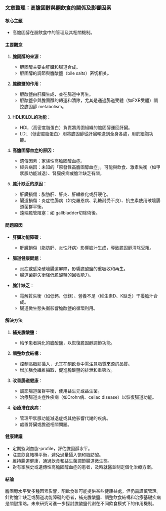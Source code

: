 ### 文章整理：高膽固醇與酮飲食的關係及影響因素

#### 核心主題
- 高膽固醇在酮飲食中的管理及其相關機制。

#### 主要觀念
1. **膽固醇的來源**：
   - 胆固醇主要由肝臟和腸道合成。
   - 胆固醇的調節與膽酸鹽（bile salts）密切相关。

2. **膽酸鹽的作用**：
   - 胆酸鹽由肝臟生成，並在腸道中再生。
   - 胆酸鹽參與膽固醇的轉運和清除，尤其是通過腸道受體（如FXR受體）調控膽固醇 metabolism。

3. **HDL和LDL的功能**：
   - HDL（高密度脂蛋白）負責將周圍組織的膽固醇運回肝臟。
   - LDL（低密度脂蛋白）則將膽固醇從肝臟輸送到全身各處，用於細胞功能。

4. **高膽固醇血症的原因**：
   - 遗傳因素：家族性高膽固醇血症。
   - 經典病因：未知的「原發性高膽固醇血症」，可能與飲食、激素失衡（如甲狀腺功能減退）、腎臟疾病或膽汁缺乏有關。

5. **膽汁缺乏的原因**：
   - 肝臟損傷：脂肪肝、肝炎、肝纖維化或肝硬化。
   - 腸道損傷：炎症性腸病（如克羅恩病、乳糖耐受不良）、抗生素使用破壞腸道菌群平衡。
   - 遠端膽管阻塞：如 gallbladder切除術後。

#### 問題原因
- **肝臟功能障礙**：
  - 肝臟損傷（脂肪肝、炎性肝病）影響膽汁生成，導致膽固醇清除受阻。
  
- **腸道健康問題**：
  - 炎症或感染破壞腸道屏障，影響膽酸鹽的重吸收和再生。
  - 腸道菌群失衡降低膽酸鹽的回收能力。

- **膽汁缺乏**：
  - 電解質失衡（如低鈣、低鎂）、營養不足（維生素D、K缺乏）干擾膽汁合成。
  - 腸道微生態失衡影響膽酸鹽的循環利用。

#### 解決方法
1. **補充膽酸鹽**：
   - 給予患者純化的膽酸鹽，以恢復膽固醇調節功能。

2. **調整飲食結構**：
   - 控制高脂肪攝入，尤其在酮飲食中需注意脂質來源的品質。
   - 增加膳食纖維攝取，促進膽酸鹽的排泄和重吸收。

3. **改善腸道健康**：
   - 調節腸道菌群平衡，使用益生元或益生菌。
   - 治療腸道炎症性疾病（如Crohn病、celiac disease）以恢復腸道功能。

4. **治療潛在疾病**：
   - 管理甲狀腺功能減退症或其他影響代謝的疾病。
   - 處置腎臟或膽道相關問題。

#### 健康建議
- 定期監測血脂-profile，評估膽固醇水平。
- 注意飲食結構平衡，避免過量攝入饱和脂肪酸。
- 維持腸道健康，通過飲食和益生菌調節腸道微生態。
- 對有家族史或遺傳性高膽固醇血症的患者，及時就醫並制定個化治療方案。

#### 結論
膽固醇水平受多種因素影響，酮飲食雖可能提供某些健康益處，但仍需謹慎管理。針對膽汁缺乏或腸道功能障礙的患者，補充膽酸鹽、調整飲食結構和治療基礎疾病是關鍵策略。未來研究可進一步探討膽酸鹽代谢在不同飲食模式下的作用機制。